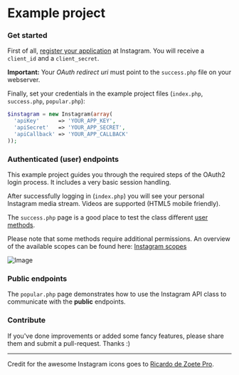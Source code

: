 # Example project

### Get started

First of all, [register your application](http://instagr.am/developer/register/) at Instagram. You will receive a `client_id` and a `client_secret`.

**Important:** Your *OAuth redirect uri* must point to the `success.php` file on your webserver.

Finally, set your credentials in the example project files (`index.php`, `success.php`, `popular.php`):

```php
$instagram = new Instagram(array(
  'apiKey'      => 'YOUR_APP_KEY',
  'apiSecret'   => 'YOUR_APP_SECRET',
  'apiCallback' => 'YOUR_APP_CALLBACK'
));
```

### Authenticated (user) endpoints

This example project guides you through the required steps of the OAuth2 login process. It includes a very basic session handling.

After successfully logging in (`index.php`) you will see your personal Instagram media stream. Videos are supported (HTML5 mobile friendly).

The `success.php` page is a good place to test the class different [user methods](../README.md#user-methods).

Please note that some methods require additional permissions. An overview of the available scopes can be found here: [Instagram scopes](../README.md#get-login-url)

![Image](http://cl.ly/image/221T1g3w3u2J/preview.png)

### Public endpoints

The `popular.php` page demonstrates how to use the Instagram API class to communicate with the **public** endpoints.

### Contribute

If you've done improvements or added some fancy features, please share them and submit a pull-request. Thanks :)

---

Credit for the awesome Instagram icons goes to [Ricardo de Zoete Pro](http://dribbble.com/RZDESIGN).